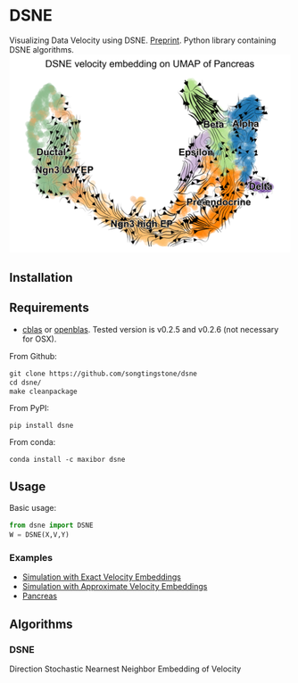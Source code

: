 # DSNE
Visualizing Data Velocity using DSNE. [Preprint](https://arxiv.org/abs/2103.08509). 
Python library containing DSNE algorithms. 
![png](./examples/data/Pancreas/scvelo_pancreas_dsne_umap_stream.png)
## Installation

## Requirements

- [cblas](http://www.netlib.org/blas/) or [openblas](https://github.com/xianyi/OpenBLAS).
Tested version is v0.2.5 and v0.2.6 (not necessary for OSX).

From Github:

```
git clone https://github.com/songtingstone/dsne
cd dsne/
make cleanpackage 
```

From PyPI:

```
pip install dsne
```

From conda:

```
conda install -c maxibor dsne
```

## Usage

Basic usage:

```python
from dsne import DSNE
W = DSNE(X,V,Y)
```

### Examples

- [Simulation with Exact Velocity Embeddings](https://github.com/songtingstone/dsne/examples/exact_simulation.py)
- [Simulation with Approximate Velocity Embeddings](https://github.com/songtingstone/dsne/examples/unexact_simulation.py)
- [Pancreas](https://github.com/songtingstone/dsne/examples/Pancreas.py) 
## Algorithms

### DSNE 
Direction Stochastic Nearnest Neighbor Embedding of Velocity 

